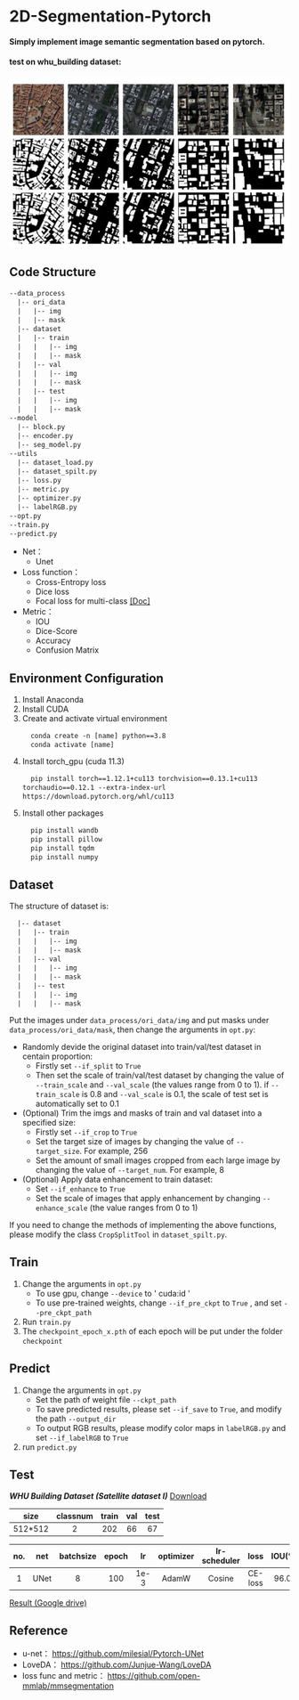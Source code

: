 <h1>2D-Segmentation-Pytorch</h1>

<h4> Simply implement image semantic segmentation based on pytorch.</h4>

<h4> test on whu_building dataset:  </h4> 

![test_on_whu_building](assets/1.jpg)  

## Code Structure

```
--data_process
  |-- ori_data         
  |   |-- img
  |   |-- mask
  |-- dataset            
  |   |-- train
  |   |   |-- img
  |   |   |-- mask  
  |   |-- val
  |   |   |-- img
  |   |   |-- mask
  |   |-- test
  |   |   |-- img
  |   |   |-- mask
--model                   
  |-- block.py
  |-- encoder.py
  |-- seg_model.py
--utils
  |-- dataset_load.py    
  |-- dataset_spilt.py   
  |-- loss.py            
  |-- metric.py           
  |-- optimizer.py
  |-- labelRGB.py       
--opt.py
--train.py
--predict.py
```

* Net：
   * Unet
* Loss function：
   * Cross-Entropy loss 
   * Dice loss
   * Focal loss for multi-class [[Doc]](https://github.com/RefineM/segment_pytorch/blob/master/focal_loss_multiclass.md)
* Metric：
   * IOU
   * Dice-Score
   * Accuracy
   * Confusion Matrix

## Environment Configuration
1. Install Anaconda
2. Install CUDA
3. Create and activate virtual environment  
   ```
     conda create -n [name] python==3.8
     conda activate [name]
   ```
4. Install torch_gpu (cuda 11.3)
   ```
     pip install torch==1.12.1+cu113 torchvision==0.13.1+cu113 torchaudio==0.12.1 --extra-index-url https://download.pytorch.org/whl/cu113
   ```
5. Install other packages
   ```
     pip install wandb  
     pip install pillow
     pip install tqdm
     pip install numpy
   ```
   
## Dataset
The structure of dataset is:
```
  |-- dataset            
  |   |-- train
  |   |   |-- img
  |   |   |-- mask  
  |   |-- val
  |   |   |-- img
  |   |   |-- mask
  |   |-- test
  |   |   |-- img
  |   |   |-- mask
```
Put the images under `data_process/ori_data/img` and put masks under `data_process/ori_data/mask`, then change the arguments in `opt.py`:
* Randomly devide the original dataset into train/val/test dataset in centain proportion:
    * Firstly set `--if_split` to `True`
    * Then set the scale of train/val/test dataset by changing the value of `--train_scale` and `--val_scale` (the values range from 0 to 1).
      if `--train_scale` is 0.8 and `--val_scale` is 0.1, the scale of test set is automatically set to 0.1
* (Optional) Trim the imgs and masks of train and val dataset into a specified size:
    * Firstly set `--if_crop` to `True`
    * Set the target size of images by changing the value of `--target_size`. For example, 256
    * Set the amount of small images cropped from each large image by changing the value of `--target_num`. For example, 8
* (Optional) Apply data enhancement to train dataset:
    * Set `--if_enhance` to `True`
    * Set the scale of images that apply enhancement by changing `--enhance_scale` (the value ranges from 0 to 1)
      
If you need to change the methods of implementing the above functions, please modify the class `CropSplitTool` in `dataset_spilt.py`.

## Train
1. Change the arguments in `opt.py`
   * To use gpu, change `--device` to ' cuda:id '
   * To use pre-trained weights, change `--if_pre_ckpt` to `True` , and set `--pre_ckpt_path`
2. Run `train.py`
3. The `checkpoint_epoch_x.pth` of each epoch will be put under the folder `checkpoint`

## Predict
1. Change the arguments in `opt.py`
   * Set the path of weight file `--ckpt_path`
   * To save predicted results, please set `--if_save` to `True`, and modify the path `--output_dir` 
   * To output RGB results, please modify color maps in `labelRGB.py` and set `--if_labelRGB` to `True`  
2. run `predict.py`
   
## Test
***WHU Building Dataset (Satellite dataset I)***  [Download](http://gpcv.whu.edu.cn/data/building_dataset.html)

   |size|classnum|train|val|test|
   |:--:|:--:|:--:|:--:|:--:|   
   |512*512|2|202|66|67|  

   |no.|net|batchsize|epoch|lr|optimizer|lr-scheduler|loss|IOU(%)|Dice(%)|Acc(%)|  
   |:--:|:--:|:--:|:--:|:--:|:--:|:--:|:--:|:--:|:--:|:--:|  
   |1|UNet|8|100|1e-3|AdamW|Cosine|CE-loss|96.09|97.99|98.58|

   [Result (Google drive)](https://drive.google.com/drive/folders/1LNUMpvLCm_GKu17c7Mn4Dvl9S5fp0JvK?usp=drive_link)
  
## Reference
* u-net：
  https://github.com/milesial/Pytorch-UNet
* LoveDA：
  https://github.com/Junjue-Wang/LoveDA
* loss func and metric：
  https://github.com/open-mmlab/mmsegmentation
